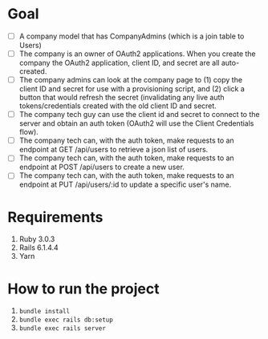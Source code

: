 # Goal
- [ ] A company model that has CompanyAdmins (which is a join table to Users)
- [ ] The company is an owner of OAuth2 applications. When you create the company the OAuth2 application, client ID, and secret are all auto-created.
- [ ] The company admins can look at the company page to (1) copy the client ID and secret for use with a provisioning script, and (2) click a button that would refresh the secret (invalidating any live auth tokens/credentials created with the old client ID and secret.
- [ ] The company tech guy can use the client id and secret to connect to the server and obtain an auth token (OAuth2 will use the Client Credentials flow).
- [ ] The company tech can, with the auth token, make requests to an endpoint at GET /api/users to retrieve a json list of users.
- [ ] The company tech can, with the auth token, make requests to an endpoint at POST /api/users to create a new user.
- [ ] The company tech can, with the auth token, make requests to an endpoint at PUT /api/users/:id to update a specific user's name.

# Requirements
1. Ruby 3.0.3
2. Rails 6.1.4.4 
3. Yarn

# How to run the project
1. `bundle install`
2. `bundle exec rails db:setup`
3. `bundle exec rails server`